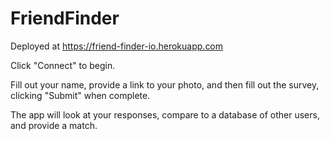 # FriendFinder
Deployed at https://friend-finder-io.herokuapp.com

Click "Connect" to begin.

Fill out your name, provide a link to your photo, and then fill out the survey, clicking "Submit" when complete.

The app will look at your responses, compare to a database of other users, and provide a match.
